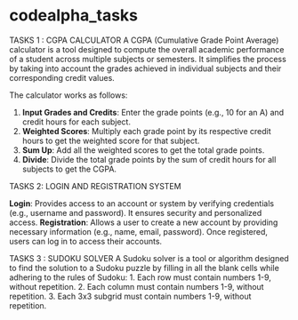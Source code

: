 # codealpha_tasks

TASKS 1 : CGPA CALCULATOR
       A CGPA (Cumulative Grade Point Average) calculator is a tool designed to compute the overall academic performance of a student across multiple subjects or semesters. 
      It simplifies the process by taking into account the grades achieved in individual subjects and their corresponding credit values. 

The calculator works as follows:
1. **Input Grades and Credits**: Enter the grade points (e.g., 10 for an A) and credit hours for each subject.
2. **Weighted Scores**: Multiply each grade point by its respective credit hours to get the weighted score for that subject.
3. **Sum Up**: Add all the weighted scores to get the total grade points.
4. **Divide**: Divide the total grade points by the sum of credit hours for all subjects to get the CGPA.


TASKS 2: LOGIN AND REGISTRATION SYSTEM

 **Login**: Provides access to an account or system by verifying credentials
     (e.g., username and password). It ensures security and personalized access.
 **Registration**: Allows a user to create a new account by providing necessary information
     (e.g., name, email, password). Once registered, users can log in to access their accounts.
 

TASKS 3 : SUDOKU SOLVER 
      A Sudoku solver is a tool or algorithm designed to find the solution to a Sudoku puzzle by filling in all 
        the blank cells while adhering to the rules of Sudoku:
     1. Each row must contain numbers 1-9, without repetition.
     2. Each column must contain numbers 1-9, without repetition.
     3. Each 3x3 subgrid must contain numbers 1-9, without repetition.
